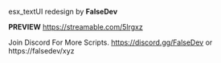 esx_textUI redesign by **FalseDev**

**PREVIEW**
https://streamable.com/5lrgxz

Join Discord For More Scripts. https://discord.gg/FalseDev or https://falsedev/xyz

